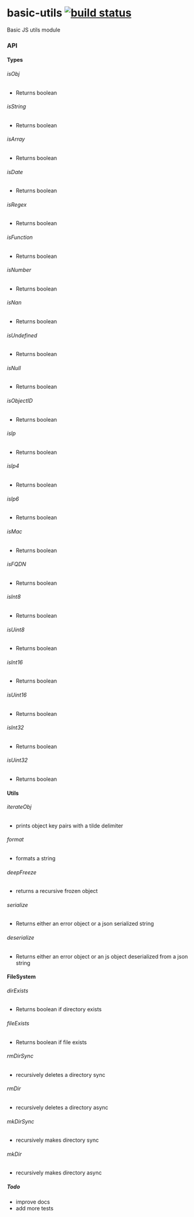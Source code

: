 # basic-utils [![build status](https://travis-ci.org/simon-p-r/basic-utils.svg?branch=master)](https://travis-ci.org/simon-p-r/basic-utils)

Basic JS utils module

### API

#### Types

###### isObj

 - Returns boolean

###### isString

  - Returns boolean

###### isArray

  - Returns boolean

###### isDate

  - Returns boolean

###### isRegex

  - Returns boolean

###### isFunction

  - Returns boolean

###### isNumber

  - Returns boolean

###### isNan

  - Returns boolean

###### isUndefined

  - Returns boolean

###### isNull

  - Returns boolean

###### isObjectID

  - Returns boolean

###### isIp

  - Returns boolean

###### isIp4

  - Returns boolean

###### isIp6

  - Returns boolean

###### isMac

  - Returns boolean

###### isFQDN

  - Returns boolean

###### isInt8

- Returns boolean

###### isUint8

- Returns boolean

###### isInt16

- Returns boolean

###### isUint16

- Returns boolean

###### isInt32

- Returns boolean

###### isUint32

- Returns boolean

#### Utils

###### iterateObj

   - prints object key pairs with a tilde delimiter

###### format

   - formats a string

###### deepFreeze

   - returns a recursive frozen object

###### serialize

  - Returns either an error object or a json serialized string

###### deserialize

  - Returns either an error object or an js object deserialized from a json string

#### FileSystem

###### dirExists

  - Returns boolean if directory exists

###### fileExists

  - Returns boolean if file exists

###### rmDirSync

 - recursively deletes a directory sync

###### rmDir

 - recursively deletes a directory async

###### mkDirSync

 - recursively makes directory sync

###### mkDir
 - recursively makes directory async


##### Todo

 - improve docs
 - add more tests

